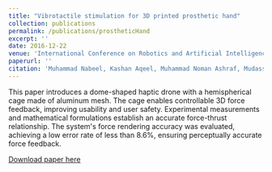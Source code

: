 ```yaml
---
title: "Vibrotactile stimulation for 3D printed prosthetic hand"
collection: publications
permalink: /publications/prostheticHand
excerpt: ''
date: 2016-12-22
venue: 'International Conference on Robotics and Artificial Intelligence(ICRAI)'
paperurl: ''
citation: 'Muhammad Nabeel, Kashan Aqeel, Muhammad Noman Ashraf, Mudassir Ibrahim Awan, and Muhammad Khurram.'
---
```


This paper introduces a dome-shaped haptic drone with a hemispherical cage made of aluminum mesh. The cage enables controllable 3D force feedback, improving usability and user safety. Experimental measurements and mathematical formulations establish an accurate force-thrust relationship. The system's force rendering accuracy was evaluated, achieving a low error rate of less than 8.6%, ensuring perceptually accurate force feedback.

[Download paper here](http://mudassir-awan.github.io/files/prostheticHand.pdf)

<!-- [Download paper here](https://bengisucagiltay.github.io/files/IDC23_Family_Systems_Theory_BengisuCagiltay.pdf) -->

<!-- [Watch our Paper Talk Here]() -->

<!-- [![Watch our Paper Talk Here]() --> 